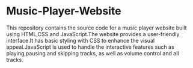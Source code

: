 # Music-Player-Website
This repository contains the source code for a music player website built using HTML,CSS and JavaScript.The website provides a user-friendly interface.It has basic styling with CSS to enhance the visual appeal.JavaScript is used to handle the interactive features such as playing,pausing and skipping tracks, as well as volume control and all tracks.
